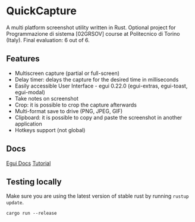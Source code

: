 # QuickCapture
A multi platform screenshot utility written in Rust. 
Optional project for Programmazione di sistema [02GRSOV] course at Politecnico di Torino (Italy). Final evaluation: 6 out of 6.

## Features
- Multiscreen capture (partial or full-screen)
- Delay timer: delays the capture for the desired time in milliseconds
- Easily accessible User Interface - egui 0.22.0 (egui-extras, egui-toast, egui-modal)
- Take notes on screenshot
- Crop: it is possible to crop the capture afterwards
- Multi-format save to drive (PNG, JPEG, GIF)
- Clipboard: it is possible to copy and paste the screenshot in another application
- Hotkeys support (not global)

## Docs
[Egui Docs](https://docs.rs/egui/latest/egui/)
[Tutorial](https://youtu.be/NtUkr_z7l84)

## Testing locally

Make sure you are using the latest version of stable rust by running `rustup update`.

`cargo run --release`
